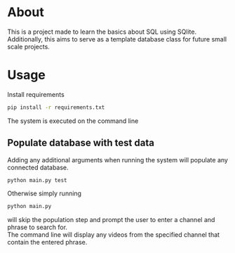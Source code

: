 # About
This is a project made to learn the basics about SQL using SQlite. Additionally, this aims to serve
as a template database class for future small scale projects.

# Usage
Install requirements
```bash
pip install -r requirements.txt
```
The system is executed on the command line
## Populate database with test data
Adding any additional arguments when running the system will populate any connected database.
```bash
python main.py test
```
Otherwise simply running
```bash
python main.py
```
will skip the population step and prompt the user to enter a channel and phrase to search for.  
The command line will display any videos from the specified channel that contain the entered phrase.
